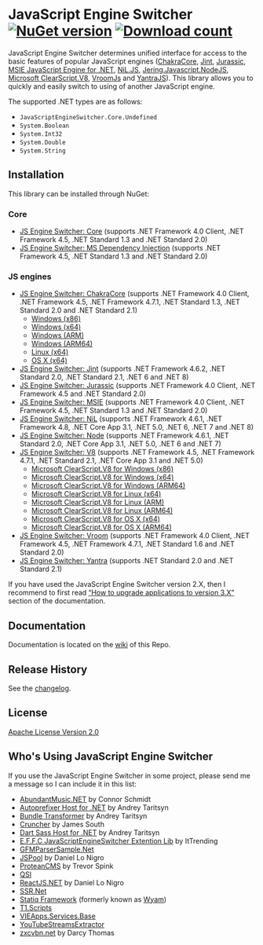 JavaScript Engine Switcher [![NuGet version](http://img.shields.io/nuget/v/JavaScriptEngineSwitcher.Core.svg)](https://www.nuget.org/packages/JavaScriptEngineSwitcher.Core/)  [![Download count](https://img.shields.io/nuget/dt/JavaScriptEngineSwitcher.Core.svg)](https://www.nuget.org/packages/JavaScriptEngineSwitcher.Core/)
==========================

JavaScript Engine Switcher determines unified interface for access to the basic features of popular JavaScript engines ([ChakraCore](https://github.com/chakra-core/ChakraCore), [Jint](https://github.com/sebastienros/jint), [Jurassic](https://github.com/paulbartrum/jurassic), [MSIE JavaScript Engine for .NET](https://github.com/Taritsyn/MsieJavaScriptEngine), [NiL.JS](https://github.com/nilproject/NiL.JS), [Jering.Javascript.NodeJS](https://github.com/JeringTech/Javascript.NodeJS), [Microsoft ClearScript.V8](https://github.com/Microsoft/ClearScript), [VroomJs](https://github.com/pauldotknopf/vroomjs-core) and [YantraJS](https://yantrajs.com)).
This library allows you to quickly and easily switch to using of another JavaScript engine.

The supported .NET types are as follows:

 * `JavaScriptEngineSwitcher.Core.Undefined`
 * `System.Boolean`
 * `System.Int32`
 * `System.Double`
 * `System.String`

## Installation
This library can be installed through NuGet:

### Core
 * [JS Engine Switcher: Core](http://nuget.org/packages/JavaScriptEngineSwitcher.Core) (supports .NET Framework 4.0 Client, .NET Framework 4.5, .NET Standard 1.3 and .NET Standard 2.0)
 * [JS Engine Switcher: MS Dependency Injection](http://nuget.org/packages/JavaScriptEngineSwitcher.Extensions.MsDependencyInjection) (supports .NET Framework 4.5, .NET Standard 1.3 and .NET Standard 2.0)

### JS engines
 * [JS Engine Switcher: ChakraCore](http://nuget.org/packages/JavaScriptEngineSwitcher.ChakraCore) (supports .NET Framework 4.0 Client, .NET Framework 4.5, .NET Framework 4.7.1, .NET Standard 1.3, .NET Standard 2.0 and .NET Standard 2.1)
   * [Windows (x86)](http://nuget.org/packages/JavaScriptEngineSwitcher.ChakraCore.Native.win-x86)
   * [Windows (x64)](http://nuget.org/packages/JavaScriptEngineSwitcher.ChakraCore.Native.win-x64)
   * [Windows (ARM)](http://nuget.org/packages/JavaScriptEngineSwitcher.ChakraCore.Native.win-arm)
   * [Windows (ARM64)](http://nuget.org/packages/JavaScriptEngineSwitcher.ChakraCore.Native.win-arm64)
   * [Linux (x64)](http://nuget.org/packages/JavaScriptEngineSwitcher.ChakraCore.Native.linux-x64)
   * [OS X (x64)](http://nuget.org/packages/JavaScriptEngineSwitcher.ChakraCore.Native.osx-x64)
 * [JS Engine Switcher: Jint](http://nuget.org/packages/JavaScriptEngineSwitcher.Jint) (supports .NET Framework 4.6.2, .NET Standard 2.0, .NET Standard 2.1, .NET 6 and .NET 8)
 * [JS Engine Switcher: Jurassic](http://nuget.org/packages/JavaScriptEngineSwitcher.Jurassic) (supports .NET Framework 4.0 Client, .NET Framework 4.5 and .NET Standard 2.0)
 * [JS Engine Switcher: MSIE](http://nuget.org/packages/JavaScriptEngineSwitcher.Msie) (supports .NET Framework 4.0 Client, .NET Framework 4.5, .NET Standard 1.3 and .NET Standard 2.0)
 * [JS Engine Switcher: NiL](http://nuget.org/packages/JavaScriptEngineSwitcher.NiL) (supports .NET Framework 4.6.1, .NET Framework 4.8, .NET Core App 3.1, .NET 5.0, .NET 6, .NET 7 and .NET 8)
 * [JS Engine Switcher: Node](http://nuget.org/packages/JavaScriptEngineSwitcher.Node) (supports .NET Framework 4.6.1, .NET Standard 2.0, .NET Core App 3.1, .NET 5.0, .NET 6 and .NET 7)
 * [JS Engine Switcher: V8](http://nuget.org/packages/JavaScriptEngineSwitcher.V8) (supports .NET Framework 4.5, .NET Framework 4.7.1, .NET Standard 2.1, .NET Core App 3.1 and .NET 5.0)
   * [Microsoft ClearScript.V8 for Windows (x86)](https://www.nuget.org/packages/Microsoft.ClearScript.V8.Native.win-x86)
   * [Microsoft ClearScript.V8 for Windows (x64)](https://www.nuget.org/packages/Microsoft.ClearScript.V8.Native.win-x64)
   * [Microsoft ClearScript.V8 for Windows (ARM64)](https://www.nuget.org/packages/Microsoft.ClearScript.V8.Native.win-arm64)
   * [Microsoft ClearScript.V8 for Linux (x64)](https://www.nuget.org/packages/Microsoft.ClearScript.V8.Native.linux-x64)
   * [Microsoft ClearScript.V8 for Linux (ARM)](https://www.nuget.org/packages/Microsoft.ClearScript.V8.Native.linux-arm)
   * [Microsoft ClearScript.V8 for Linux (ARM64)](https://www.nuget.org/packages/Microsoft.ClearScript.V8.Native.linux-arm64)
   * [Microsoft ClearScript.V8 for OS X (x64)](https://www.nuget.org/packages/Microsoft.ClearScript.V8.Native.osx-x64)
   * [Microsoft ClearScript.V8 for OS X (ARM64)](https://www.nuget.org/packages/Microsoft.ClearScript.V8.Native.osx-arm64)
 * [JS Engine Switcher: Vroom](http://nuget.org/packages/JavaScriptEngineSwitcher.Vroom) (supports .NET Framework 4.0 Client, .NET Framework 4.5, .NET Framework 4.7.1, .NET Standard 1.6 and .NET Standard 2.0)
 * [JS Engine Switcher: Yantra](http://nuget.org/packages/JavaScriptEngineSwitcher.Yantra) (supports .NET Standard 2.0 and .NET Standard 2.1)

If you have used the JavaScript Engine Switcher version 2.X, then I recommend to first read [“How to upgrade applications to version 3.X”](https://github.com/Taritsyn/JavaScriptEngineSwitcher/wiki/How-to-upgrade-applications-to-version-3.X) section of the documentation.

## Documentation
Documentation is located on the [wiki](https://github.com/Taritsyn/JavaScriptEngineSwitcher/wiki) of this Repo.

## Release History
See the [changelog](CHANGELOG.md).

## License
[Apache License Version 2.0](http://github.com/Taritsyn/JavaScriptEngineSwitcher/blob/master/LICENSE.txt)

## Who's Using JavaScript Engine Switcher
If you use the JavaScript Engine Switcher in some project, please send me a message so I can include it in this list:

 * [AbundantMusic.NET](https://github.com/Connor14/AbundantMusic.NET) by Connor Schmidt
 * [Autoprefixer Host for .NET](https://github.com/Taritsyn/AutoprefixerHost) by Andrey Taritsyn
 * [Bundle Transformer](https://github.com/Taritsyn/BundleTransformer) by Andrey Taritsyn
 * [Cruncher](https://github.com/JimBobSquarePants/Cruncher) by James South
 * [Dart Sass Host for .NET](https://github.com/Taritsyn/DartSassHost) by Andrey Taritsyn
 * [E.F.F.C JavaScriptEngineSwitcher Extention Lib](https://github.com/redwolf0817/EFFC.JavaScriptEngineSwitcher.Extention) by ItTrending
 * [GFMParserSample.Net](https://github.com/mad4-red/GFMParserSample.Net)
 * [JSPool](http://dan.cx/projects/jspool) by Daniel Lo Nigro
 * [ProteanCMS](https://github.com/Eonic/ProteanCMS) by Trevor Spink
 * [QSI](https://github.com/chequer-io/qsi)
 * [ReactJS.NET](http://reactjs.net/) by Daniel Lo Nigro
 * [SSR.Net](https://github.com/knowit/SSR.Net)
 * [Statiq Framework](https://statiq.dev/framework) (formerly known as [Wyam](http://wyam.io/))
 * [T1.Scripts](http://nuget.org/packages/T1.Scripts)
 * [VIEApps.Services.Base](https://github.com/vieapps/Services.Base)
 * [YouTubeStreamsExtractor](https://github.com/tmk907/YouTubeStreamsExtractor)
 * [zxcvbn.net](https://github.com/darcythomas/zxcvbn.net) by Darcy Thomas